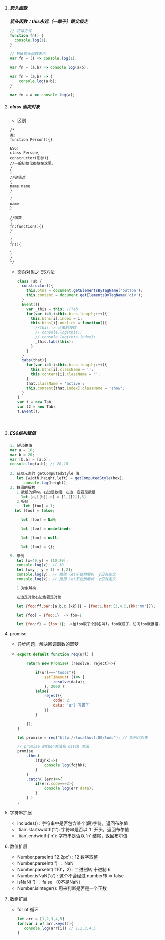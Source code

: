 1. ##### 箭头函数

   ***箭头函数：this永远（一辈子）跟父级走***

   ```javascript
   // 正常方式
   function fn() {
     console.log(1);
   }

   // ES6箭头函数表示
   var fn = () => console.log(1);

   var fn = (a,b) => console.log(a+b);

   var fn = (a,b) => {
       console.log(a+b);
   }

   var fn = a => console.log(a);
   ```

2. ##### class 面向对象

   - 区别

   ```javscript
   /*
   类:
   function Person(){}

   ES6:
   class Person{
   constructor(形参){
   //一般初始化都放在这里。
   }
   }
   //键值对
   {
   name:name
   }

   {
   name
   }

   //函数
   {
   fn:function(){}
   }

   {
   fn(){

   }
   }
   */
   ```

   - 面向对象之 ES方法

     ```javascript
     class Tab {
       constructor(){
         this.btns = document.getElementsByTagName('button');
         this.content = document.getElementsByTagName('div');
       }
       Event(){
         var _this = this; //Tab
         for(var i=0;i<this.btns.length;i++){
           this.btns[i].index = i;
           this.btns[i].onclick = function(){
             //this -> 点击的按钮
             // console.log(this);
             // console.log(this.index);
             _this.tabs(this);
           }
         }
       }
       tabs(that){
         for(var i=0;i<this.btns.length;i++){
           this.btns[i].className = '';
           this.content[i].className = '';
         }
         that.className = 'active';
         this.content[that.index].className = 'show';
       }
     }
     var t = new Tab;
     var t2 = new Tab;
     t.Event();
     ```

     ​

3. ##### ES6结构赋值

   ```javascript
   1. a和b换值
   var a = 10;
   var b = 20;
   var [b,a] = [a,b];
   console.log(a,b); // 20,10

   2. 获取元素的 getComputedStyle 值
      let {width,height,left} = getComputedStyle(box);
         console.log(height);
   3. 数组的解构
      1.数组的解构，右边是数组，左边一定要是数组
        let [a,[[b]],c] = [1,[[2]],3]
      2.报错
      	 let [foo] = 1;
   	 let [foo] = false;

     	let [foo] = NaN;

     	let [foo] = undefined;

     	let [foo] = null;

     	let [foo] = {};

   5. 举例
      let [x=40,y] = [10,20];
      console.log(x); // 10
      let [x=y , y = 1] = [,2];
      console.log(y); // 报错 let不会预解析  y没有定义
      console.log(x); // 报错 let不会预解析  y没有定义

      1.对象解构

      左边是对象右边也要是对象

      let {foo:ff,bar:[a,b,c,{kk}]} = {foo:1,bar:[3,4,5,{kk:'mm'}]};

      let {foo} = {foo:1}  -> foo=1

      let {foo:f} = {foo:1}; ->给foo取了个别名叫f，foo就没了，访问foo就报错，要访问f
   ```


4. promise

   - 异步问题，解决回调函数的噩梦

   - ```javascript
     export default function req(url) {

         return new Promise( (resolve, reject)=>{

             if(url==="todos"){
                 setTimeout( ()=> {
                     resolve(data);
                 }, 2000 )
             }else{
                 reject({
                     code: 2,
                     data: 'url 写错了'
                 })
             }

         });
     }

     let promise = req("http://localhost:80/todo"); // 实例化对象

     // promise 的then方法和 catch 方法
     promise
         .then(
             (fdjhk)=>{
                 console.log(fdjhk);
             }
         )
         .catch( (err)=>{
             if(err.code===2){
                 console.log(err.data);
             }
         } )
     ;
     ```

5. 字符串扩展

   - includes() : 字符串中是否包含某个(段)字符，返回布尔值
   - 'tian'.startswidth('t'): 字符串是否以 't' 开头，返回布尔值
   - 'tian'.endwidth('n'): 字符串是否以 'n' 结尾，返回布尔值

6. 数值扩展

   - Number.parseInt('12.2px')   :  12   数字取整
   - Number.parseInt('')  ： NaN  
   - Number.parseInt('110'，2)   : 二进制转  十进制   6
   - Number.isNaN('a')   :  这个不会经过  number转 =>  false
   - isNaN('')  ： false   （0不是NaN）
   - Number.isInteger(): 用来判断是否是一个正数

7. 数组扩展

   - for of 循环

     ```javascript
     let arr = [1,2,3,4,5]
     for(var i of arr.keys()){
       	console.log(arr[i]) // 1,2,3,4,5
     }
     ```

     ​

   ​

   ​